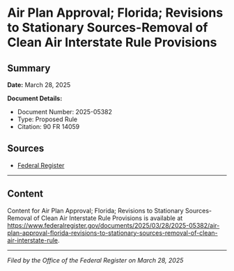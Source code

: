 # Air Plan Approval; Florida; Revisions to Stationary Sources-Removal of Clean Air Interstate Rule Provisions

## Summary

**Date:** March 28, 2025

**Document Details:**
- Document Number: 2025-05382
- Type: Proposed Rule
- Citation: 90 FR 14059

## Sources
- [Federal Register](https://www.federalregister.gov/documents/2025/03/28/2025-05382/air-plan-approval-florida-revisions-to-stationary-sources-removal-of-clean-air-interstate-rule)

---

## Content

Content for Air Plan Approval; Florida; Revisions to Stationary Sources-Removal of Clean Air Interstate Rule Provisions is available at https://www.federalregister.gov/documents/2025/03/28/2025-05382/air-plan-approval-florida-revisions-to-stationary-sources-removal-of-clean-air-interstate-rule.

---

*Filed by the Office of the Federal Register on March 28, 2025*
